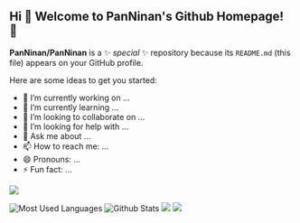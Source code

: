 ## Hi 🎉 Welcome to PanNinan's Github Homepage! 👋


**PanNinan/PanNinan** is a ✨ _special_ ✨ repository because its `README.md` (this file) appears on your GitHub profile.

Here are some ideas to get you started:

- 🔭 I’m currently working on ...
- 🌱 I’m currently learning ...
- 👯 I’m looking to collaborate on ...
- 🤔 I’m looking for help with ...
- 💬 Ask me about ...
- 📫 How to reach me: ...
- 😄 Pronouns: ...
- ⚡ Fun fact: ...




<img src="https://readme-typing-svg.herokuapp.com/?lines=Welcome,%20visitor!;Hello%20Github%20World!&font=Roboto" />


![Most Used Languages](https://github-readme-stats.vercel.app/api/top-langs/?username=PanNinan&show_icons=true&theme=dark&layout=compact)
![Github Stats](https://github-readme-stats.vercel.app/api?username=PanNinan&show_icons=true&theme=dark&count_private=true)
![](https://stats.justsong.cn/api/bilibili/?id=308877198&theme=dark)
![](https://activity-graph.herokuapp.com/graph?username=PanNinan&theme=github)
